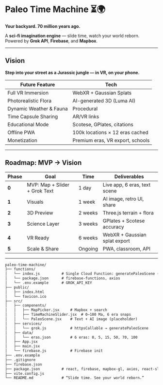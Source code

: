 # Paleo Time Machine ⏳🌍
**Your backyard. 70 million years ago.**

A **sci-fi imagination engine** — slide time, watch your world reborn.
Powered by **Grok API**, **Firebase**, and **Mapbox**.

---

## Vision
**Step into your street as a Jurassic jungle — in VR, on your phone.**

| Future Feature | Tech |
|----------------|------|
| Full VR Immersion | WebXR + Gaussian Splats |
| Photorealistic Flora | AI-generated 3D (Luma AI) |
| Dynamic Weather & Fauna | Procedural |
| Time Capsule Sharing | AR/VR links |
| Educational Mode | Scotese, GPlates, citations |
| Offline PWA | 100k locations × 12 eras cached |
| Monetization | Premium eras, VR export, schools |

---

## Roadmap: MVP → Vision

| Phase | Goal | Time | Deliverables |
|-------|------|------|-------------|
| **0** | MVP: Map + Slider + Grok Text | 1 day | Live app, 6 eras, text scene |
| **1** | Visuals | 1 week | AI image, retro UI, share |
| **2** | 3D Preview | 2 weeks | Three.js terrain + flora |
| **3** | Science Layer | 3 weeks | GPlates + Scotese accuracy |
| **4** | VR Ready | 6 weeks | WebXR + Gaussian splat export |
| **5** | Scale & Share | Ongoing | PWA, classroom, API |

---

```markdown
paleo-time-machine/
├── functions/
│   └── index.js          # Single Cloud Function: generatePaleoScene (Grok proxy)
│   └── package.json      # firebase-functions, axios
│   └── .env.example      # GROK_API_KEY
├── public/
│   ├── index.html
│   └── favicon.ico
├── src/
│   ├── components/
│   │   ├── MapPicker.jsx     # Mapbox + search
│   │   ├── TimeMachineSlider.jsx  # 0–100 Ma, 6 era snaps
│   │   └── PaleoScene.jsx    # Text + AI image (placeholder)
│   ├── services/
│   │   └── grok.js           # httpsCallable → generatePaleoScene
│   ├── data/
│   │   └── eras.json         # 6 eras: 0, 5, 15, 50, 70, 100
│   ├── App.jsx
│   ├── main.jsx
│   └── firebase.js           # Firebase init
├── .env.example
├── .gitignore
├── firebase.json
├── package.json          # react, firebase, mapbox-gl, axios, react-slider
├── vite.config.js
└── README.md             # “Slide time. See your world reborn.”
```